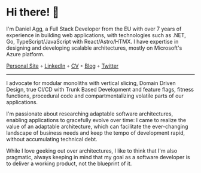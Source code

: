 # Hi there! 👋

I'm Daniel Agg, a Full Stack Developer from the EU with over 7 years of experience in building web applications, with technologies such as .NET, Go, TypeScript/JavaScript with React/Astro/HTMX. I have expertise in designing and developing scalable architectures, mostly on Microsoft's Azure platform.

<a href="http://danielagg.com/" target="_blank">Personal Site</a> ◦ <a href="https://www.linkedin.com/in/danielagg/" target="_blank">LinkedIn</a> ◦ <a href="https://www.danielagg.com/DanielAgg_CV.pdf" target="_blank">CV</a> ◦ <a href="https://blog.danielagg.com/" target="_blank">Blog</a> ◦ <a href="https://twitter.com/a13dan" target="_blank">Twitter</a>

---
I advocate for modular monoliths with vertical slicing, Domain Driven Design, true CI/CD with Trunk Based Development and feature flags, fitness functions, procedural code and compartmentalizing volatile parts of our applications.

I'm passionate about researching adaptable software architectures, enabling applications to gracefully evolve over time: I came to realize the value of an adaptable architecture, which can facilitate the ever-changing landscape of business needs and keep the tempo of development rapid, without accumulating technical debt.

While I love geeking out over architectures, I like to think that I'm also pragmatic, always keeping in mind that my goal as a software developer is to deliver a working product, not the blueprint of it.

